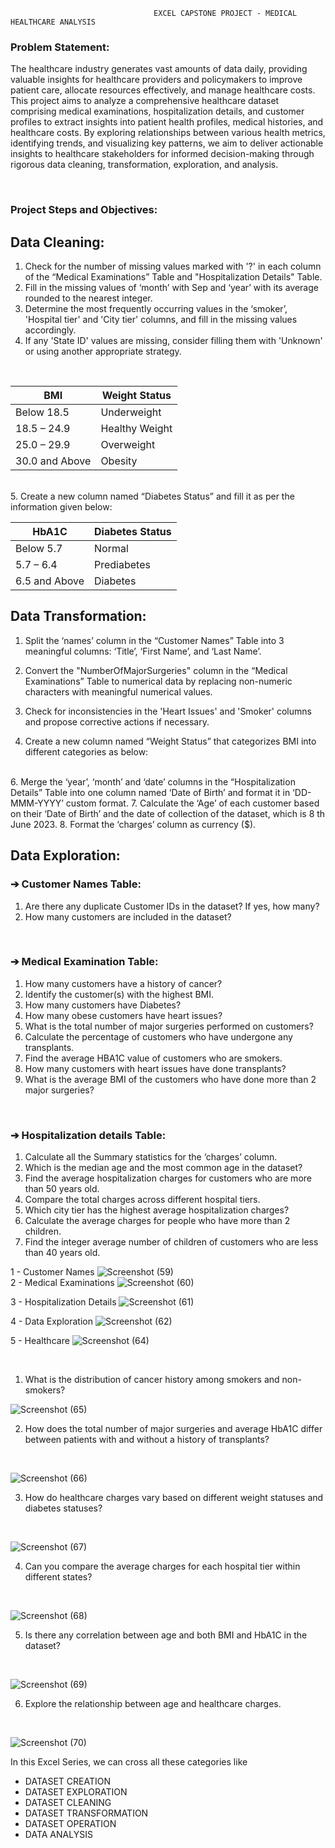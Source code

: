                                     EXCEL CAPSTONE PROJECT - MEDICAL HEALTHCARE ANALYSIS


### Problem Statement:
The healthcare industry generates vast amounts of data daily, providing valuable insights for
healthcare providers and policymakers to improve patient care, allocate resources effectively,
and manage healthcare costs. This project aims to analyze a comprehensive healthcare dataset
comprising medical examinations, hospitalization details, and customer profiles to extract
insights into patient health profiles, medical histories, and healthcare costs. By exploring
relationships between various health metrics, identifying trends, and visualizing key patterns,
we aim to deliver actionable insights to healthcare stakeholders for informed decision-making
through rigorous data cleaning, transformation, exploration, and analysis.

<br>

### Project Steps and Objectives:
## Data Cleaning:
1. Check for the number of missing values marked with '?' in each column of the “Medical
Examinations” Table and "Hospitalization Details" Table.
2. Fill in the missing values of ‘month’ with Sep and ‘year’ with its average rounded to the
nearest integer.
3. Determine the most frequently occurring values in the ‘smoker’, 'Hospital tier' and 'City tier'
columns, and fill in the missing values accordingly.
4. If any 'State ID' values are missing, consider filling them with 'Unknown' or using another
appropriate strategy.
<br>

|BMI| Weight Status|
|------------|-----------|
|Below 18.5| Underweight|
|18.5 – 24.9 |Healthy Weight|
|25.0 – 29.9 |Overweight|
|30.0 and Above| Obesity|

<br>
5. Create a new column named “Diabetes Status” and fill it as per the information given below:
<br>

| HbA1C | Diabetes Status|
|----------|------------|
|Below 5.7 | Normal      |
|5.7 – 6.4 | Prediabetes |
|6.5 and Above | Diabetes|

## Data Transformation:
1. Split the ‘names’ column in the “Customer Names” Table into 3 meaningful columns: ‘Title’,
‘First Name’, and ‘Last Name’.

2. Convert the "NumberOfMajorSurgeries" column in the “Medical Examinations” Table to
numerical data by replacing non-numeric characters with meaningful numerical values.
3. Check for inconsistencies in the 'Heart Issues' and 'Smoker' columns and propose corrective
actions if necessary.
4. Create a new column named “Weight Status” that categorizes BMI into different categories
as below:

<br>
6. Merge the ‘year’, ‘month’ and ‘date’ columns in the “Hospitalization Details” Table into one
column named ‘Date of Birth’ and format it in ‘DD-MMM-YYYY’ custom format.
7. Calculate the ‘Age’ of each customer based on their ‘Date of Birth’ and the date of
collection of the dataset, which is 8
th
June 2023.
8. Format the ‘charges’ column as currency ($).
<br>

## Data Exploration:
### ➔ Customer Names Table:
1. Are there any duplicate Customer IDs in the dataset? If yes, how many?
2. How many customers are included in the dataset?
<br>

### ➔ Medical Examination Table:
1. How many customers have a history of cancer?
2. Identify the customer(s) with the highest BMI.
3. How many customers have Diabetes?
4. How many obese customers have heart issues?
5. What is the total number of major surgeries performed on customers?
6. Calculate the percentage of customers who have undergone any transplants.
7. Find the average HBA1C value of customers who are smokers.
8. How many customers with heart issues have done transplants?
9. What is the average BMI of the customers who have done more than 2 major surgeries?
<br>

### ➔ Hospitalization details Table:
1. Calculate all the Summary statistics for the ‘charges’ column.
2. Which is the median age and the most common age in the dataset?
3. Find the average hospitalization charges for customers who are more than 50 years old.
4. Compare the total charges across different hospital tiers.
5. Which city tier has the highest average hospitalization charges?
6. Calculate the average charges for people who have more than 2 children.
7. Find the integer average number of children of customers who are less than 40 years old.

1 - Customer Names
![Screenshot (59)](https://github.com/user-attachments/assets/76b00f2d-90c1-45b3-b626-55fa97f154a0)
<br>
2 - Medical Examinations
![Screenshot (60)](https://github.com/user-attachments/assets/08d36f43-dd19-44d7-b85b-e6a7c6522821)

3 - Hospitalization Details
![Screenshot (61)](https://github.com/user-attachments/assets/7bd7b6ea-97d8-419d-ab7e-ec8b60a9773c)

4 - Data Exploration
![Screenshot (62)](https://github.com/user-attachments/assets/018d79cb-420a-4312-b87f-84bb0e1ae94f)

5 - Healthcare
![Screenshot (64)](https://github.com/user-attachments/assets/e8a89707-774b-48d7-bf27-77155415bd7d)

<br>

1) What is the distribution of cancer history among smokers and non-smokers?


![Screenshot (65)](https://github.com/user-attachments/assets/7efedfad-545f-4860-aa6d-8565a89f1c96)

2) How does the total number of major surgeries and average HbA1C differ between patients with and without a history of transplants?

<br>

![Screenshot (66)](https://github.com/user-attachments/assets/a7f2d559-34cd-44bb-ad78-5f638cc46cf9)

3) How do healthcare charges vary based on different weight statuses and diabetes statuses?

<br>

![Screenshot (67)](https://github.com/user-attachments/assets/fe9b1b2c-57da-45b0-9d56-eeae049595d9)

4) Can you compare the average charges for each hospital tier within different states?

<br>

![Screenshot (68)](https://github.com/user-attachments/assets/3f6b50e1-2ffb-43b7-b76a-a2b424473a86)

5) Is there any correlation between age and both BMI and HbA1C in the dataset?

<br>

![Screenshot (69)](https://github.com/user-attachments/assets/6c5adb0d-a792-4eb5-9b7d-188b84d251ad)

6) Explore the relationship between age and healthcare charges.

<br>

 ![Screenshot (70)](https://github.com/user-attachments/assets/c391aa77-76bf-4882-bc61-df95c4cd7f46)

In this Excel Series, we can cross all these categories like

* DATASET CREATION
* DATASET EXPLORATION
* DATASET CLEANING
* DATASET TRANSFORMATION
* DATASET OPERATION
* DATA ANALYSIS

